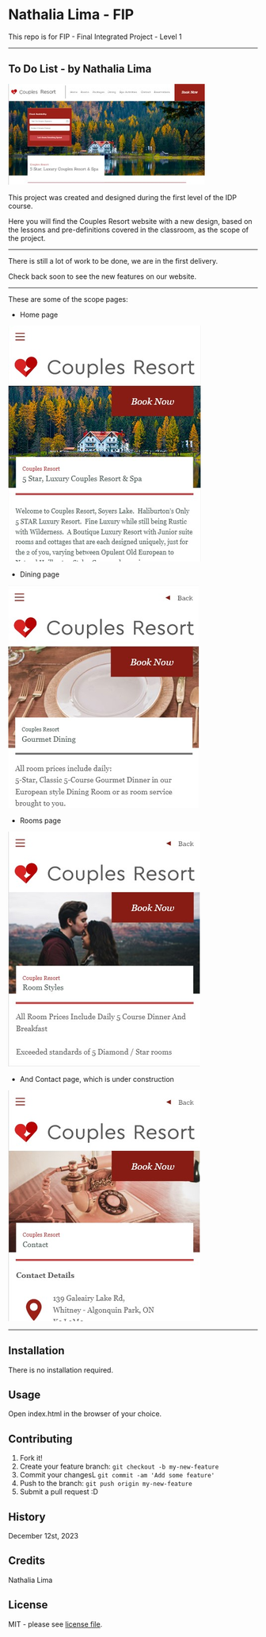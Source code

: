 # Nathalia Lima - FIP
This repo is for FIP - Final Integrated Project - Level 1

___

## To Do List - by Nathalia Lima
![Desktop version of Couples Resort Website](images/readme-back.jpg)

This project was created and designed during the first level of the IDP course.

Here you will find the Couples Resort website with a new design, based on the lessons and pre-definitions covered in the classroom, as the scope of the project.
___

There is still a lot of work to be done, we are in the first delivery.

Check back soon to see the new features on our website.

___

These are some of the scope pages:

- Home page

![Home page](images/readme-img1.jpg)

- Dining page

![Dining page](images/readme-img2.jpg)

- Rooms page

![Rooms page](images/readme-img3.jpg)

- And Contact page, which is under construction

![Contact page](images/readme-img4.jpg)




___

## Installation

There is no installation required.


## Usage

Open index.html in the browser of your choice.


## Contributing

1. Fork it!
2. Create your feature branch: `git checkout -b my-new-feature`
3. Commit your changesL `git commit -am 'Add some feature'`
4. Push to the branch: `git push origin my-new-feature`
5. Submit a pull request :D


## History

December 12st, 2023


## Credits

Nathalia Lima


## License

MIT - please see [license file](LICENSE).